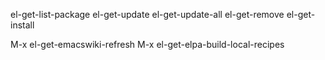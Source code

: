 el-get-list-package
el-get-update
el-get-update-all
el-get-remove
el-get-install


M-x el-get-emacswiki-refresh
M-x el-get-elpa-build-local-recipes
